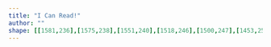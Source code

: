 ```yaml
---
title: "I Can Read!"
author: ""
shape: [[1581,236],[1575,238],[1551,240],[1518,246],[1500,247],[1453,256],[1443,256],[1415,261],[1368,266],[1340,272],[1312,274],[1291,278],[1232,284],[1196,292],[1185,292],[1136,299],[1081,303],[1046,309],[1011,311],[988,315],[933,320],[886,329],[689,348],[657,350],[633,350],[629,348],[620,348],[618,349],[623,369],[635,383],[644,386],[686,383],[722,379],[748,374],[772,373],[809,368],[831,367],[847,364],[869,363],[900,358],[959,353],[1000,346],[1038,342],[1063,337],[1110,333],[1214,318],[1241,316],[1278,309],[1316,304],[1322,301],[1343,298],[1423,290],[1454,283],[1485,280],[1537,272],[1566,270],[1575,268],[1587,262],[1590,259],[1591,243],[1589,239],[1585,236]]
---
```

